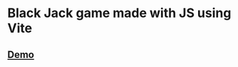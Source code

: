 # Black Jack game made with JS using Vite

## <a href="https://timely-palmier-bdfc37.netlify.app/" target="_blank">Demo</a>
